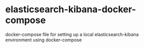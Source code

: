# elasticsearch-kibana-docker-compose
docker-compose file for setting up a local elasticsearch-kibana environment using docker-compose
